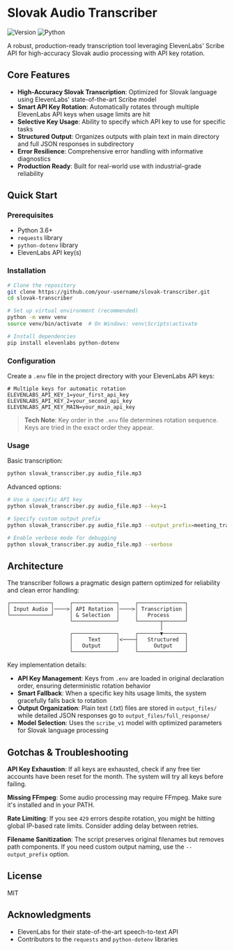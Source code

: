 # Slovak Audio Transcriber

![Version](https://img.shields.io/badge/version-1.0.0-blue.svg)
![Python](https://img.shields.io/badge/python-3.6+-brightgreen.svg)

A robust, production-ready transcription tool leveraging ElevenLabs' Scribe API for high-accuracy Slovak audio processing with API key rotation.

## Core Features

- **High-Accuracy Slovak Transcription**: Optimized for Slovak language using ElevenLabs' state-of-the-art Scribe model
- **Smart API Key Rotation**: Automatically rotates through multiple ElevenLabs API keys when usage limits are hit
- **Selective Key Usage**: Ability to specify which API key to use for specific tasks
- **Structured Output**: Organizes outputs with plain text in main directory and full JSON responses in subdirectory 
- **Error Resilience**: Comprehensive error handling with informative diagnostics
- **Production Ready**: Built for real-world use with industrial-grade reliability

## Quick Start

### Prerequisites

- Python 3.6+
- `requests` library
- `python-dotenv` library
- ElevenLabs API key(s)

### Installation

```bash
# Clone the repository
git clone https://github.com/your-username/slovak-transcriber.git
cd slovak-transcriber

# Set up virtual environment (recommended)
python -m venv venv
source venv/bin/activate  # On Windows: venv\Scripts\activate

# Install dependencies
pip install elevenlabs python-dotenv
```

### Configuration

Create a `.env` file in the project directory with your ElevenLabs API keys:

```
# Multiple keys for automatic rotation
ELEVENLABS_API_KEY_1=your_first_api_key
ELEVENLABS_API_KEY_2=your_second_api_key
ELEVENLABS_API_KEY_MAIN=your_main_api_key
```

> **Tech Note**: Key order in the `.env` file determines rotation sequence. Keys are tried in the exact order they appear.

### Usage

Basic transcription:

```bash
python slovak_transcriber.py audio_file.mp3
```

Advanced options:

```bash
# Use a specific API key
python slovak_transcriber.py audio_file.mp3 --key=1

# Specify custom output prefix
python slovak_transcriber.py audio_file.mp3 --output_prefix=meeting_transcript

# Enable verbose mode for debugging
python slovak_transcriber.py audio_file.mp3 --verbose
```

## Architecture

The transcriber follows a pragmatic design pattern optimized for reliability and clean error handling:

```
┌─────────────┐     ┌──────────────┐     ┌───────────────┐
│ Input Audio │────>│ API Rotation │────>│ Transcription │
└─────────────┘     │ & Selection  │     │   Process     │
                    └──────────────┘     └───────┬───────┘
                                                 │
                    ┌──────────────┐     ┌───────▼───────┐
                    │     Text     │<────┤   Structured  │
                    │   Output     │     │     Output    │
                    └──────────────┘     └───────────────┘
```

Key implementation details:

- **API Key Management**: Keys from `.env` are loaded in original declaration order, ensuring deterministic rotation behavior
- **Smart Fallback**: When a specific key hits usage limits, the system gracefully falls back to rotation
- **Output Organization**: Plain text (.txt) files are stored in `output_files/` while detailed JSON responses go to `output_files/full_response/`
- **Model Selection**: Uses the `scribe_v1` model with optimized parameters for Slovak language processing

## Gotchas & Troubleshooting

**API Key Exhaustion**: If all keys are exhausted, check if any free tier accounts have been reset for the month. The system will try all keys before failing.

**Missing FFmpeg**: Some audio processing may require FFmpeg. Make sure it's installed and in your PATH.

**Rate Limiting**: If you see `429` errors despite rotation, you might be hitting global IP-based rate limits. Consider adding delay between retries.

**Filename Sanitization**: The script preserves original filenames but removes path components. If you need custom output naming, use the `--output_prefix` option.

## License

MIT

## Acknowledgments

- ElevenLabs for their state-of-the-art speech-to-text API
- Contributors to the `requests` and `python-dotenv` libraries
